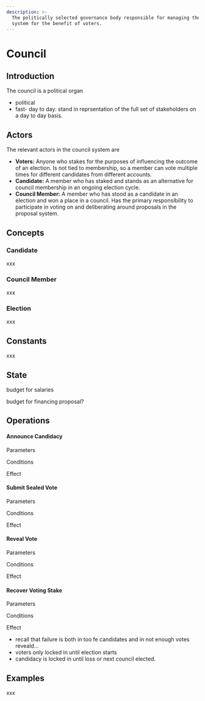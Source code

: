 ```yaml
---
description: >-
  The politically selected governance body responsible for managing the proposal
  system for the benefit of voters.
---
```


# Council

## Introduction

The council is a political organ 

* political
* fast- day to day: stand in reprsentation of the full set of stakeholders on a day to day basis.

## Actors

The relevant actors in the council system are

* **Voters:** Anyone who stakes for the purposes of influencing the outcome of an election. Is not tied to membership, so a member can vote multiple times for different candidates from different accounts.
* **Candidate:** A member who has staked and stands as an alternative for council membership in an ongoing election cycle.
* **Council Member:** A member who has stood as a candidate in an election and won a place in a council. Has the primary responsibility to participate in voting on and deliberating around proposals in the proposal system.

## Concepts

### Candidate

xxx

### Council Member

xxx

### Election

xxx

## Constants

xxx

## State

budget for salaries

budget for financing proposal?

## Operations

#### Announce Candidacy

Parameters

Conditions

Effect

#### Submit Sealed Vote

Parameters

Conditions

Effect

#### Reveal Vote

Parameters

Conditions

Effect

#### Recover Voting Stake

Parameters

Conditions

Effect



* recall that failure is both in too fe candidates and in not enough votes reveald...
* voters only locked in until election starts
* candidacy is locked in until loss or next council elected.

## Examples

xxx





